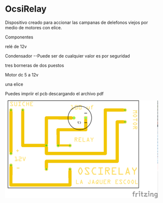 # OcsiRelay

Dispositivo creado para accionar las campanas de delefonos viejos por medio de motores con elice.

Componentes

relé de 12v 

Condensador --Puede ser de cualquier valor es por seguridad 

tres borneras de dos puestos 

Motor dc 5 a 12v 

una elice


Puedes impriir el  pcb descargando el archivo pdf 

![title](https://github.com/Noisk8/OcsiRelay/blob/master/FLIP2_pcb.png)


